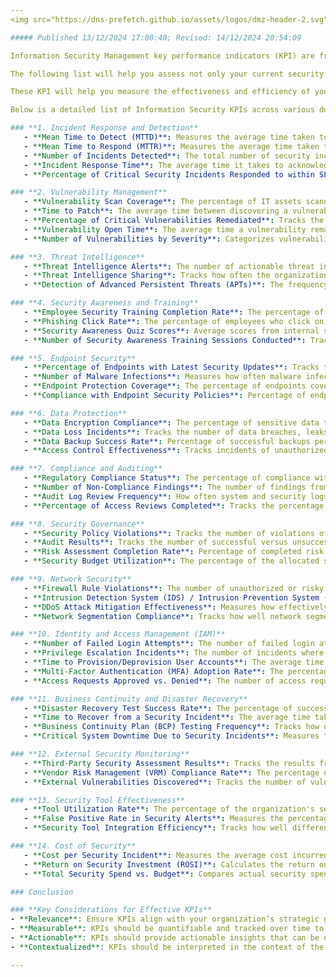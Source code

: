 ```yaml
---
<img src="https://dns-prefetch.github.io/assets/logos/dmz-header-2.svg" width="100%" height="10%">

##### Published 13/12/2024 17:00:40; Revised: 14/12/2024 20:54:09

Information Security Management key performance indicators (KPI) are frequently discussed in the literature, and between colleagues in the workplace, but rarely is it possible to find a list of actual KPI that organisations use.

The following list will help you assess not only your current security posture but also ensure that security efforts are progressing to toward your security goals, and that the protection of sensitive information, reduced risk, and improved overall security resilience.  Measuring progress toward your security program goals requires defining KPI then tracking the numeric data variances over time.  This is very much a moving averages game.

These KPI will help you measure the effectiveness and efficiency of your security programs. They are vital for tracking the security posture and understanding potential risks and vulnerabilities.

Below is a detailed list of Information Security KPIs across various domains, how to capture the number expression for each KPI will form the topic of another conversation.

### **1. Incident Response and Detection**
   - **Mean Time to Detect (MTTD)**: Measures the average time taken to identify a security incident after it occurs.
   - **Mean Time to Respond (MTTR)**: Measures the average time taken to contain or resolve a security incident once detected.
   - **Number of Incidents Detected**: The total number of security incidents detected within a given timeframe (e.g., daily, weekly, monthly).
   - **Incident Response Time**: The average time it takes to acknowledge and respond to a security alert after it has been detected.
   - **Percentage of Critical Security Incidents Responded to within SLA**: Tracks the percentage of high-priority incidents addressed within the organization's predefined response times (Service Level Agreements).

### **2. Vulnerability Management**
   - **Vulnerability Scan Coverage**: The percentage of IT assets scanned for vulnerabilities over a given period.
   - **Time to Patch**: The average time between discovering a vulnerability and applying the necessary patch or fix.
   - **Percentage of Critical Vulnerabilities Remediated**: Tracks the percentage of critical vulnerabilities fixed within an acceptable timeframe.
   - **Vulnerability Open Time**: The average time a vulnerability remains open from detection to remediation.
   - **Number of Vulnerabilities by Severity**: Categorizes vulnerabilities based on their severity (Critical, High, Medium, Low) and tracks the number of issues in each category.

### **3. Threat Intelligence**
   - **Threat Intelligence Alerts**: The number of actionable threat intelligence alerts received during a given period.
   - **Threat Intelligence Sharing**: Tracks how often the organization shares or receives relevant threat intelligence data with partners, industry groups, or governmental bodies.
   - **Detection of Advanced Persistent Threats (APTs)**: The frequency with which APTs or sophisticated cyberattacks are detected by the organization's security measures.

### **4. Security Awareness and Training**
   - **Employee Security Training Completion Rate**: The percentage of employees who complete mandatory security awareness training programs.
   - **Phishing Click Rate**: The percentage of employees who click on simulated phishing emails during security awareness training or exercises.
   - **Security Awareness Quiz Scores**: Average scores from internal security awareness quizzes, measuring employee knowledge of information security best practices.
   - **Number of Security Awareness Training Sessions Conducted**: Tracks the frequency of conducted training sessions, webinars, or awareness events on security topics.

### **5. Endpoint Security**
   - **Percentage of Endpoints with Latest Security Updates**: Tracks the percentage of endpoints (servers, workstations, mobile devices) that are fully patched and up-to-date.
   - **Number of Malware Infections**: Measures how often malware infections are detected across the organization's endpoints.
   - **Endpoint Protection Coverage**: The percentage of endpoints covered by up-to-date antivirus/antimalware software.
   - **Compliance with Endpoint Security Policies**: Percentage of endpoints that comply with corporate security policies (e.g., disk encryption, device control).

### **6. Data Protection**
   - **Data Encryption Compliance**: The percentage of sensitive data that is encrypted during storage and transmission.
   - **Data Loss Incidents**: Tracks the number of data breaches, leaks, or loss incidents over a given period.
   - **Data Backup Success Rate**: Percentage of successful backups performed in accordance with the defined backup policy.
   - **Access Control Effectiveness**: Tracks incidents of unauthorized access to sensitive data or resources.

### **7. Compliance and Auditing**
   - **Regulatory Compliance Status**: The percentage of compliance with key regulations and standards (e.g., GDPR, HIPAA, PCI DSS, ISO 27001).
   - **Number of Non-Compliance Findings**: The number of findings from security audits that indicate non-compliance with internal policies or external regulations.
   - **Audit Log Review Frequency**: How often system and security logs are reviewed by security personnel to ensure proper monitoring and auditing.
   - **Percentage of Access Reviews Completed**: Tracks the percentage of access control reviews completed for users, ensuring least privilege access is enforced.

### **8. Security Governance**
   - **Security Policy Violations**: Tracks the number of violations of the organization’s information security policies.
   - **Audit Results**: Tracks the number of successful versus unsuccessful audits of security controls and procedures.
   - **Risk Assessment Completion Rate**: Percentage of completed risk assessments compared to planned assessments for critical assets.
   - **Security Budget Utilization**: The percentage of the allocated security budget spent effectively on security controls, tools, and staff.

### **9. Network Security**
   - **Firewall Rule Violations**: The number of unauthorized or risky activities detected via firewall logs or firewall rule violations.
   - **Intrusion Detection System (IDS) / Intrusion Prevention System (IPS) Alerts**: Number of malicious attempts detected by IDS/IPS systems.
   - **DDoS Attack Mitigation Effectiveness**: Measures how effectively the organization can identify and mitigate Distributed Denial of Service (DDoS) attacks.
   - **Network Segmentation Compliance**: Tracks how well network segmentation strategies are implemented to reduce the attack surface.

### **10. Identity and Access Management (IAM)**
   - **Number of Failed Login Attempts**: The number of failed login attempts detected over a given period, which could indicate brute-force attacks.
   - **Privilege Escalation Incidents**: The number of incidents where a user or system gains unauthorized access to elevated privileges.
   - **Time to Provision/Deprovision User Accounts**: The average time taken to create or disable user accounts based on role changes or employment status.
   - **Multi-Factor Authentication (MFA) Adoption Rate**: The percentage of users utilizing multi-factor authentication across critical systems and applications. This should be 100%, because account password sniping and phishing attacks are widespread, so if you find any user accounts with MFA, then you need an immediate risk based response.
   - **Access Requests Approved vs. Denied**: The number of access requests that are granted or denied, which may highlight unnecessary access requests or risks.

### **11. Business Continuity and Disaster Recovery**
   - **Disaster Recovery Test Success Rate**: The percentage of successful disaster recovery tests conducted on critical systems and data.
   - **Time to Recover from a Security Incident**: The average time taken to restore business operations after a security breach or incident.
   - **Business Continuity Plan (BCP) Testing Frequency**: Tracks how often the organization tests its business continuity and disaster recovery plans.
   - **Critical System Downtime Due to Security Incidents**: Measures the amount of downtime for key business operations as a result of a security breach.

### **12. External Security Monitoring**
   - **Third-Party Security Assessment Results**: Tracks the results from third-party penetration testing or security audits.
   - **Vendor Risk Management (VRM) Compliance Rate**: The percentage of vendors that meet your organization’s security and privacy standards.
   - **External Vulnerabilities Discovered**: Tracks the number of vulnerabilities discovered externally, such as from bug bounty programs or external penetration testing.

### **13. Security Tool Effectiveness**
   - **Tool Utilization Rate**: The percentage of the organization's security tools (e.g., SIEM, EDR, firewalls) actively used for their intended purpose.
   - **False Positive Rate in Security Alerts**: Measures the percentage of security alerts generated by security systems that turn out to be non-malicious (false positives).
   - **Security Tool Integration Efficiency**: Tracks how well different security tools (e.g., firewall, SIEM, IDS) integrate with each other for a cohesive security posture.

### **14. Cost of Security**
   - **Cost per Security Incident**: Measures the average cost incurred per security incident, including remediation costs, legal fees, fines, etc.
   - **Return on Security Investment (ROSI)**: Calculates the return on investment for security tools, processes, and personnel to demonstrate the value of the security program.
   - **Total Security Spend vs. Budget**: Compares actual security spending against the planned budget for a given period.

### Conclusion

### **Key Considerations for Effective KPIs**
- **Relevance**: Ensure KPIs align with your organization’s strategic goals and risk management objectives.
- **Measurable**: KPIs should be quantifiable and tracked over time to identify trends and areas of improvement.
- **Actionable**: KPIs should provide actionable insights that can be used to inform decisions and improve security posture.
- **Contextualized**: KPIs should be interpreted in the context of the organization’s security maturity and threat landscape.

---
```

